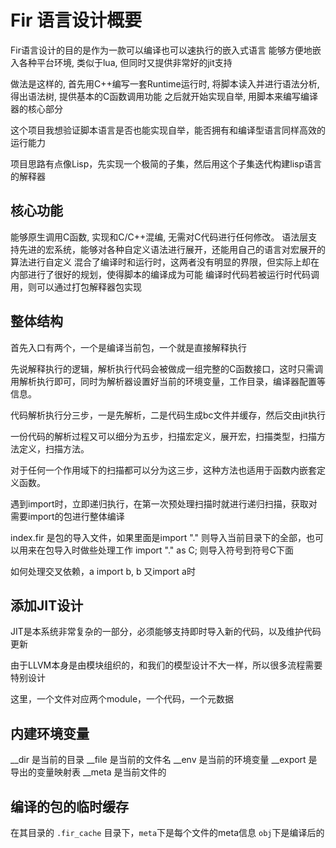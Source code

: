 Fir 语言设计概要
==================

Fir语言设计的目的是作为一款可以编译也可以速执行的嵌入式语言
能够方便地嵌入各种平台环境, 类似于lua, 但同时又提供非常好的jit支持

做法是这样的, 首先用C++编写一套Runtime运行时, 将脚本读入并进行语法分析, 得出语法树, 提供基本的C函数调用功能
之后就开始实现自举, 用脚本来编写编译器的核心部分

这个项目我想验证脚本语言是否也能实现自举，能否拥有和编译型语言同样高效的运行能力

项目思路有点像Lisp，先实现一个极简的子集，然后用这个子集迭代构建lisp语言的解释器

## 核心功能

能够原生调用C函数, 实现和C/C++混编, 无需对C代码进行任何修改。
语法层支持先进的宏系统，能够对各种自定义语法进行展开，还能用自己的语言对宏展开的算法进行自定义
混合了编译时和运行时，这两者没有明显的界限，但实际上却在内部进行了很好的规划，使得脚本的编译成为可能
编译时代码若被运行时代码调用，则可以通过打包解释器包实现

## 整体结构

首先入口有两个，一个是编译当前包，一个就是直接解释执行

先说解释执行的逻辑，解析执行代码会被做成一组完整的C函数接口，这时只需调用解析执行即可，同时为解析器设置好当前的环境变量，工作目录，编译器配置等信息。

代码解析执行分三步，一是先解析，二是代码生成bc文件并缓存，然后交由jit执行

一份代码的解析过程又可以细分为五步，扫描宏定义，展开宏，扫描类型，扫描方法定义，扫描方法。

对于任何一个作用域下的扫描都可以分为这三步，这种方法也适用于函数内嵌套定义函数。

遇到import时，立即递归执行，在第一次预处理扫描时就进行递归扫描，获取对需要import的包进行整体编译

index.fir 是包的导入文件，如果里面是import "." 则导入当前目录下的全部，也可以用来在包导入时做些处理工作
import "." as C;    则导入符号到符号C下面

如何处理交叉依赖，a import b, b 又import a时



## 添加JIT设计

JIT是本系统非常复杂的一部分，必须能够支持即时导入新的代码，以及维护代码更新

由于LLVM本身是由模块组织的，和我们的模型设计不大一样，所以很多流程需要特别设计

这里，一个文件对应两个module，一个代码，一个元数据



## 内建环境变量

__dir 是当前的目录
__file 是当前的文件名
__env 是当前的环境变量
__export 是导出的变量映射表
__meta 是当前文件的


## 编译的包的临时缓存

在其目录的 `.fir_cache` 目录下，`meta`下是每个文件的meta信息 `obj`下是编译后的